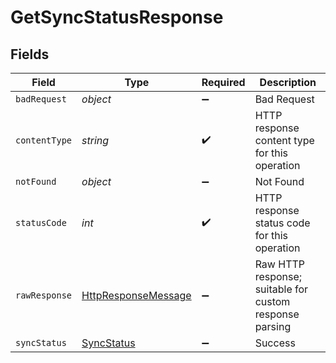 # GetSyncStatusResponse


## Fields

| Field                                                                                                                | Type                                                                                                                 | Required                                                                                                             | Description                                                                                                          |
| -------------------------------------------------------------------------------------------------------------------- | -------------------------------------------------------------------------------------------------------------------- | -------------------------------------------------------------------------------------------------------------------- | -------------------------------------------------------------------------------------------------------------------- |
| `badRequest`                                                                                                         | *object*                                                                                                             | :heavy_minus_sign:                                                                                                   | Bad Request                                                                                                          |
| `contentType`                                                                                                        | *string*                                                                                                             | :heavy_check_mark:                                                                                                   | HTTP response content type for this operation                                                                        |
| `notFound`                                                                                                           | *object*                                                                                                             | :heavy_minus_sign:                                                                                                   | Not Found                                                                                                            |
| `statusCode`                                                                                                         | *int*                                                                                                                | :heavy_check_mark:                                                                                                   | HTTP response status code for this operation                                                                         |
| `rawResponse`                                                                                                        | [HttpResponseMessage](https://learn.microsoft.com/en-us/dotnet/api/system.net.http.httpresponsemessage?view=net-5.0) | :heavy_minus_sign:                                                                                                   | Raw HTTP response; suitable for custom response parsing                                                              |
| `syncStatus`                                                                                                         | [SyncStatus](../../models/shared/SyncStatus.md)                                                                      | :heavy_minus_sign:                                                                                                   | Success                                                                                                              |